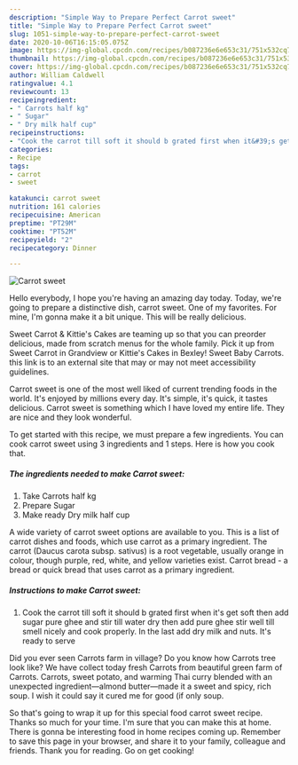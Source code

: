 ```yaml
---
description: "Simple Way to Prepare Perfect Carrot sweet"
title: "Simple Way to Prepare Perfect Carrot sweet"
slug: 1051-simple-way-to-prepare-perfect-carrot-sweet
date: 2020-10-06T16:15:05.075Z
image: https://img-global.cpcdn.com/recipes/b087236e6e653c31/751x532cq70/carrot-sweet-recipe-main-photo.jpg
thumbnail: https://img-global.cpcdn.com/recipes/b087236e6e653c31/751x532cq70/carrot-sweet-recipe-main-photo.jpg
cover: https://img-global.cpcdn.com/recipes/b087236e6e653c31/751x532cq70/carrot-sweet-recipe-main-photo.jpg
author: William Caldwell
ratingvalue: 4.1
reviewcount: 13
recipeingredient:
- " Carrots half kg"
- " Sugar"
- " Dry milk half cup"
recipeinstructions:
- "Cook the carrot till soft it should b grated first when it&#39;s get soft then add sugar pure ghee and stir till water dry then add pure ghee stir well till smell nicely and cook properly. In the last add dry milk and nuts. It&#39;s ready to serve"
categories:
- Recipe
tags:
- carrot
- sweet

katakunci: carrot sweet 
nutrition: 161 calories
recipecuisine: American
preptime: "PT29M"
cooktime: "PT52M"
recipeyield: "2"
recipecategory: Dinner

---
```



![Carrot sweet](https://img-global.cpcdn.com/recipes/b087236e6e653c31/751x532cq70/carrot-sweet-recipe-main-photo.jpg)

Hello everybody, I hope you're having an amazing day today. Today, we're going to prepare a distinctive dish, carrot sweet. One of my favorites. For mine, I'm gonna make it a bit unique. This will be really delicious.

Sweet Carrot &amp; Kittie&#39;s Cakes are teaming up so that you can preorder delicious, made from scratch menus for the whole family. Pick it up from Sweet Carrot in Grandview or Kittie&#39;s Cakes in Bexley! Sweet Baby Carrots. this link is to an external site that may or may not meet accessibility guidelines.

Carrot sweet is one of the most well liked of current trending foods in the world. It's enjoyed by millions every day. It's simple, it's quick, it tastes delicious. Carrot sweet is something which I have loved my entire life. They are nice and they look wonderful.


To get started with this recipe, we must prepare a few ingredients. You can cook carrot sweet using 3 ingredients and 1 steps. Here is how you cook that.

<!--inarticleads1-->

##### The ingredients needed to make Carrot sweet:

1. Take  Carrots half kg
1. Prepare  Sugar
1. Make ready  Dry milk half cup


A wide variety of carrot sweet options are available to you. This is a list of carrot dishes and foods, which use carrot as a primary ingredient. The carrot (Daucus carota subsp. sativus) is a root vegetable, usually orange in colour, though purple, red, white, and yellow varieties exist. Carrot bread - a bread or quick bread that uses carrot as a primary ingredient. 

<!--inarticleads2-->

##### Instructions to make Carrot sweet:

1. Cook the carrot till soft it should b grated first when it&#39;s get soft then add sugar pure ghee and stir till water dry then add pure ghee stir well till smell nicely and cook properly. In the last add dry milk and nuts. It&#39;s ready to serve


Did you ever seen Carrots farm in village? Do you know how Carrots tree look like? We have collect today fresh Carrots from beautiful green farm of Carrots. Carrots, sweet potato, and warming Thai curry blended with an unexpected ingredient—almond butter—made it a sweet and spicy, rich soup. I wish it could say it cured me for good (if only soup. 

So that's going to wrap it up for this special food carrot sweet recipe. Thanks so much for your time. I'm sure that you can make this at home. There is gonna be interesting food in home recipes coming up. Remember to save this page in your browser, and share it to your family, colleague and friends. Thank you for reading. Go on get cooking!
